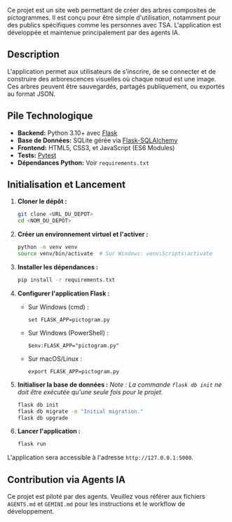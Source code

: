Ce projet est un site web permettant de créer des arbres composites de pictogrammes. Il est conçu pour être simple d'utilisation, notamment pour des publics spécifiques comme les personnes avec TSA. L'application est développée et maintenue principalement par des agents IA.

## Description

L'application permet aux utilisateurs de s'inscrire, de se connecter et de construire des arborescences visuelles où chaque nœud est une image. Ces arbres peuvent être sauvegardés, partagés publiquement, ou exportés au format JSON.

## Pile Technologique

*   **Backend:** Python 3.10+ avec [Flask](https://flask.palletsprojects.com/)
*   **Base de Données:** SQLite gérée via [Flask-SQLAlchemy](https://flask-sqlalchemy.palletsprojects.com/)
*   **Frontend:** HTML5, CSS3, et JavaScript (ES6 Modules)
*   **Tests:** [Pytest](https://docs.pytest.org/)
*   **Dépendances Python:** Voir `requirements.txt`

## Initialisation et Lancement

1.  **Cloner le dépôt :**
    ```bash
    git clone <URL_DU_DEPOT>
    cd <NOM_DU_DEPOT>
    ```

2.  **Créer un environnement virtuel et l'activer :**
    ```bash
    python -m venv venv
    source venv/bin/activate  # Sur Windows: venv\Scripts\activate
    ```

3.  **Installer les dépendances :**
    ```bash
    pip install -r requirements.txt
    ```

4.  **Configurer l'application Flask :**
    - Sur Windows (cmd) :
      ```
      set FLASK_APP=pictogram.py
      ```
    - Sur Windows (PowerShell) :
      ```
      $env:FLASK_APP="pictogram.py"
      ```
    - Sur macOS/Linux :
      ```
      export FLASK_APP=pictogram.py
      ```

5.  **Initialiser la base de données :**
    *Note : La commande `flask db init` ne doit être exécutée qu'une seule fois pour le projet.*
    ```bash
    flask db init
    flask db migrate -m "Initial migration."
    flask db upgrade
    ```

6.  **Lancer l'application :**
    ```bash
    flask run
    ```
L'application sera accessible à l'adresse `http://127.0.0.1:5000`.

## Contribution via Agents IA

Ce projet est piloté par des agents. Veuillez vous référer aux fichiers `AGENTS.md` et `GEMINI.md` pour les instructions et le workflow de développement.